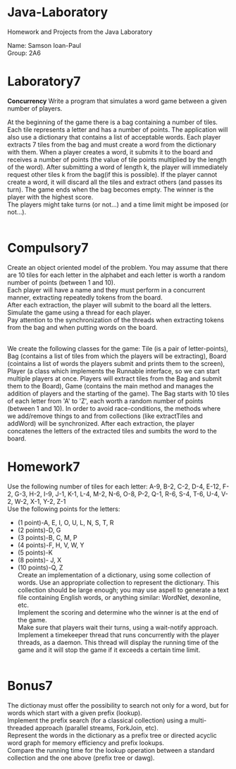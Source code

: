 # Java-Laboratory
 Homework and Projects from the Java Laboratory <br />

Name: Samson Ioan-Paul <br />
Group: 2A6 <br />

# Laboratory7
__Concurrency__
Write a program that simulates a word game between a given number of players. <br />

At the beginning of the game there is a bag containing a number of tiles. Each tile represents a letter and has a number of points. The application will also use a dictionary that contains a list of acceptable words. Each player extracts 7 tiles from the bag and must create a word from the dictionary with them. When a player creates a word, it submits it to the board and receives a number of points (the value of tile points multiplied by the length of the word). After submitting a word of length k, the player will immediately request other tiles k from the bag(if this is possible). If the player cannot create a word, it will discard all the tiles and extract others (and passes its turn). The game ends when the bag becomes empty. The winner is the player with the highest score. <br />
The players might take turns (or not...) and a time limit might be imposed (or not...). <br /> <br />

# Compulsory7
Create an object oriented model of the problem. You may assume that there are 10 tiles for each letter in the alphabet and each letter is worth a random number of points (between 1 and 10). <br />
Each player will have a name and they must perform in a concurrent manner, extracting repeatedly tokens from the board. <br />
After each extraction, the player will submit to the board all the letters. <br />
Simulate the game using a thread for each player. <br />
Pay attention to the synchronization of the threads when extracting tokens from the bag and when putting words on the board. <br /> <br />

We create the following classes for the game: Tile (is a pair of letter-points), Bag (contains a list of tiles from which the players will be extracting), Board (cointains a list of words the players submit and prints them to the screen), Player (a class which implements the Runnable interface, so we can start multiple players at once. Players will extract tiles from the Bag and submit them to the Board), Game (contains the main method and manages the addition of players and the starting of the game). The Bag starts with 10 tiles of each letter from 'A' to 'Z', each worth a random number of points (between 1 and 10). In order to avoid race-conditions, the methods where we add/remove things to and from collections (like extractTiles and addWord) will be synchronized. After each extraction, the player concatenes the letters of the extracted tiles and sumbits the word to the board.


# Homework7
Use the following number of tiles for each letter: A-9, B-2, C-2, D-4, E-12, F-2, G-3, H-2, I-9, J-1, K-1, L-4, M-2, N-6, O-8, P-2, Q-1, R-6, S-4, T-6, U-4, V-2, W-2, X-1, Y-2, Z-1 <br />
Use the following points for the letters: <br />
* (1 point)-A, E, I, O, U, L, N, S, T, R <br />
* (2 points)-D, G <br />
* (3 points)-B, C, M, P <br />
* (4 points)-F, H, V, W, Y <br />
* (5 points)-K <br />
* (8 points)- J, X <br />
* (10 points)-Q, Z <br />
Create an implementation of a dictionary, using some collection of words. Use an appropriate collection to represent the dictionary. This collection should be large enough; you may use aspell to generate a text file containing English words, or anything similar: WordNet, dexonline, etc. <br />
Implement the scoring and determine who the winner is at the end of the game. <br />
Make sure that players wait their turns, using a wait-notify approach.
Implement a timekeeper thread that runs concurrently with the player threads, as a daemon. This thread will display the running time of the game and it will stop the game if it exceeds a certain time limit. <br /> <br />



# Bonus7
The dictionay must offer the possibility to search not only for a word, but for words which start with a given prefix (lookup). <br />
Implement the prefix search (for a classical collection) using a multi-threaded approach (parallel streams, ForkJoin, etc). <br />
Represent the words in the dictionary as a prefix tree or directed acyclic word graph for memory efficiency and prefix lookups. <br />
Compare the running time for the lookup operation between a standard collection and the one above (prefix tree or dawg). <br />


